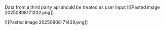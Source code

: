 Data from a third party api should be treated as user input
![[Pasted image 20250808171202.png]]

![[Pasted image 20250808171439.png]]

